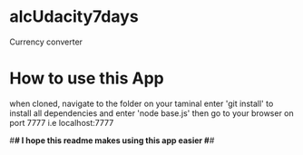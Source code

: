 # alcUdacity7days
Currency converter
# How to use this App
when cloned, navigate to the folder on your taminal enter 'git install' to install all dependencies and enter 'node base.js'
then go to your browser on port 7777 i.e localhost:7777

#********************************************#
I hope this readme makes using this app easier
#********************************************#

